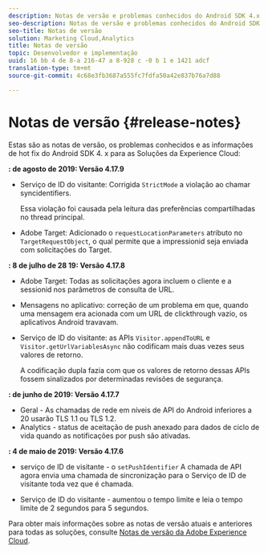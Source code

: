 ```yaml
---
description: Notas de versão e problemas conhecidos do Android SDK 4.x para as Soluções da Experience Cloud.
seo-description: Notas de versão e problemas conhecidos do Android SDK 4.x para as Soluções da Experience Cloud.
seo-title: Notas de versão
solution: Marketing Cloud,Analytics
title: Notas de versão
topic: Desenvolvedor e implementação
uuid: 16 bb 4 de 8-a 216-47 a 8-928 c -0 b 1 e 1421 adcf
translation-type: tm+mt
source-git-commit: 4c68e3fb3687a555fc7fdfa50a42e837b76a7d88

---
```



# Notas de versão {#release-notes}

Estas são as notas de versão, os problemas conhecidos e as informações de hot fix do Android SDK 4. x para as Soluções da Experience Cloud:

**: de agosto de 2019: Versão 4.17.9**

* Serviço de ID do visitante: Corrigida `StrictMode` a violação ao chamar syncidentifiers.

   Essa violação foi causada pela leitura das preferências compartilhadas no thread principal.

* Adobe Target: Adicionado o `requestLocationParameters` atributo no `TargetRequestObject`, o qual permite que a impressionid seja enviada com solicitações do Target.

**: 8 de julho de 28 19: Versão 4.17.8**

* Adobe Target: Todas as solicitações agora incluem o cliente e a sessionid nos parâmetros de consulta de URL.
* Mensagens no aplicativo: correção de um problema em que, quando uma mensagem era acionada com um URL de clickthrough vazio, os aplicativos Android travavam.
* Serviço de ID do visitante: as APIs `Visitor.appendToURL` e `Visitor.getUrlVariablesAsync` não codificam mais duas vezes seus valores de retorno.

   A codificação dupla fazia com que os valores de retorno dessas APIs fossem sinalizados por determinadas revisões de segurança.

**: de junho de 2019: Versão 4.17.7**

* Geral - As chamadas de rede em níveis de API do Android inferiores a 20 usarão TLS 1.1 ou TLS 1.2.
* Analytics - status de aceitação de push anexado para dados de ciclo de vida quando as notificações por push são ativadas.

**: 4 de maio de 2019: Versão 4.17.6**

* serviço de ID de visitante - o
   `setPushIdentifier` A chamada de API agora envia uma
chamada de sincronização para o Serviço de ID de visitante toda vez que é chamada.

* Serviço de ID do visitante - aumentou o tempo limite e leia
o tempo limite de 2 segundos para 5 segundos.


Para obter mais informações sobre as notas de versão atuais e anteriores para todas as soluções, consulte [Notas de versão da Adobe Experience Cloud](https://marketing.adobe.com/resources/help/en_US/whatsnew/).
